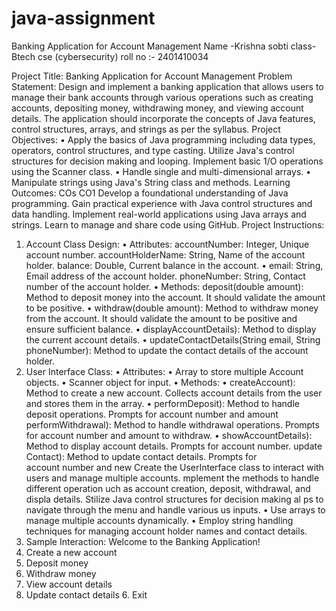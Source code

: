 # java-assignment
 Banking Application for Account Management
Name -Krishna sobti
class- Btech cse (cybersecurity)
roll no :- 2401410034

Project Title: Banking Application for Account Management
Problem Statement:
Design and implement a banking application that allows users to manage their bank accounts through various operations such as creating accounts, depositing money, withdrawing money, and viewing account details. The application should incorporate the concepts of Java features, control structures, arrays, and strings as per the syllabus.
Project Objectives:
• Apply the basics of Java programming including data types, operators, control structures, and type casting.
Utilize Java's control structures for decision making and
looping.
Implement basic 1/O operations using the Scanner class.
• Handle single and multi-dimensional arrays.
• Manipulate strings using Java's String class and methods.
Learning Outcomes:
COs
CO1
Develop a foundational understanding of Java programming.
Gain practical experience with Java control structures and data
handling.
Implement real-world applications using Java arrays and
strings.
Learn to manage and share code using GitHub.
Project Instructions:
1. Account Class Design:
• Attributes:
accountNumber: Integer, Unique account
number.
accountHolderName: String, Name of the
account holder.
balance: Double, Current balance in the account.
• email: String, Email address of the account holder.
phoneNumber: String, Contact number of the
account holder.
• Methods:
deposit(double amount): Method to deposit money into the account. It should validate the amount to be positive.
• withdraw(double amount): Method to withdraw money from the account. It should validate the amount to be positive and ensure sufficient balance.
• displayAccountDetails): Method to display the current account details.
• updateContactDetails(String email, String phoneNumber): Method to update the contact details of the account holder.
2. User Interface Class:
• Attributes:
• Array to store multiple Account objects.
• Scanner object for input.
• Methods:
• createAccount): Method to create a new account. Collects account details from the user and stores them in the array.
• performDeposit): Method to handle deposit operations. Prompts for account number and amount
performWithdrawal): Method to handle withdrawal operations. Prompts for account number and amount to withdraw.
• showAccountDetails): Method to display account details. Prompts for account number.
update Contact): Method to update contact details. Prompts for account number and new
Create the UserInterface class to interact with users and manage multiple accounts.
mplement the methods to handle different operation uch as account creation, deposit, withdrawal, and displa details.
Stilize Java control structures for decision making al ps to navigate through the menu and handle various us
inputs.
• Use arrays to manage multiple accounts dynamically.
• Employ string handling techniques for managing account holder names and contact details.
4. Sample Interaction:
Welcome to the Banking Application!
1. Create a new account
2. Deposit money
3. Withdraw money
1. View account details
5. Update contact details
6. Exit
